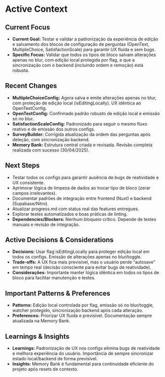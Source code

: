 # Active Context

## Current Focus

- **Current Goal:** Testar e validar a padronização da experiência de edição e salvamento dos blocos de configuração de perguntas (OpenText, MultipleChoice, SatisfactionScale) para garantir UX fluida e sem bugs.
- **Specific Focus:** Validar que todos os tipos de bloco salvam alterações apenas no blur, com edição local protegida por flag, e que a sincronização com o backend (incluindo ordem e remoção) está robusta.

## Recent Changes

- **MultipleChoiceConfig:** Agora salva e emite alterações apenas no blur, com proteção de edição local (isEditingLocally). UX idêntica ao OpenTextConfig.
- **OpenTextConfig:** Confirmado padrão robusto de edição local e emissão só no blur.
- **SatisfactionScaleConfig:** Padronizado para seguir o mesmo fluxo reativo e de emissão dos outros configs.
- **SurveyBuilder:** Corrigida atualização da ordem das perguntas após deleção, com sincronização backend.
- **Memory Bank:** Estrutura central criada e revisada. Revisão completa realizada com sucesso (30/04/2025).

## Next Steps

- Testar todos os configs para garantir ausência de bugs de reatividade e UX consistente.
- Aprimorar lógica de limpeza de dados ao trocar tipo de bloco (zerar campos irrelevantes).
- Documentar padrões de integração entre frontend (Nuxt) e backend (Supabase/Nitro).
- Atualizar progress.md com status real das features entregues.
- Explorar testes automatizados e boas práticas de linting.
- **Dependencies/Blockers:** Nenhum bloqueio crítico. Depende de testes manuais e revisão de integração.

## Active Decisions & Considerations

- **Decisions:** Usar flag isEditingLocally para proteger edição local em todos os configs. Emissão de alterações apenas no blur/toggle.
- **Trade-offs:** A UX fica mais previsível, mas o usuário perde “autosave” em tempo real (decisão consciente para evitar bugs de reatividade).
- **Considerações:** Importante manter lógica idêntica em todos os tipos de bloco para facilitar manutenção e testes.

## Important Patterns & Preferences

- **Patterns:** Edição local controlada por flag, emissão só no blur/toggle, watcher protegido, sincronização backend após cada alteração.
- **Preferences:** Priorizar UX fluida e previsível. Documentação sempre atualizada na Memory Bank.

## Learnings & Insights

- **Learnings:** Padronização de UX nos configs elimina bugs de reatividade e melhora experiência do usuário. Importância de sempre sincronizar estado local/backend de forma previsível.
- **Insights:** Memory Bank é fundamental para continuidade eficiente do projeto após resets de contexto.
